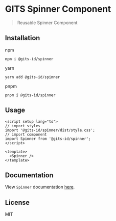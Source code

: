 # GITS Spinner Component

> Reusable Spinner Component

## Installation

npm

```
npm i @gits-id/spinner
```

yarn

```
yarn add @gits-id/spinner
```

pnpm

```
pnpm i @gits-id/spinner
```

## Usage

```vue
<script setup lang="ts">
// import styles
import '@gits-id/spinner/dist/style.css';
// import component
import Spinner from '@gits-id/spinner';
</script>

<template>
  <Spinner />
</template>
```

## Documentation

View `Spinner` documentation [here](https://gits-ui.web.app/?path=/story/components-spinner--default).

## License

MIT
